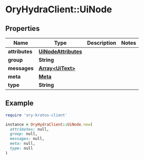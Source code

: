 # OryHydraClient::UiNode

## Properties

| Name | Type | Description | Notes |
| ---- | ---- | ----------- | ----- |
| **attributes** | [**UiNodeAttributes**](UiNodeAttributes.md) |  |  |
| **group** | **String** |  |  |
| **messages** | [**Array&lt;UiText&gt;**](UiText.md) |  |  |
| **meta** | [**Meta**](Meta.md) |  |  |
| **type** | **String** |  |  |

## Example

```ruby
require 'ory-kratos-client'

instance = OryHydraClient::UiNode.new(
  attributes: null,
  group: null,
  messages: null,
  meta: null,
  type: null
)
```

